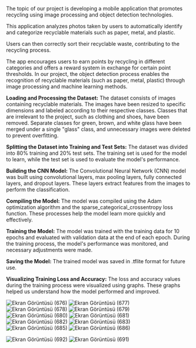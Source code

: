 The topic of our project is developing a mobile application that promotes recycling using image processing and object detection technologies.

This application analyzes photos taken by users to automatically identify and categorize recyclable materials such as paper, metal, and plastic.

Users can then correctly sort their recyclable waste, contributing to the recycling process.

The app encourages users to earn points by recycling in different categories and offers a reward system in exchange for certain point thresholds.
In our project, the object detection process enables the recognition of recyclable materials (such as paper, metal, plastic) through image processing and machine learning methods.

**Loading and Processing the Dataset:**
The dataset consists of images containing recyclable materials. 
The images have been resized to specific dimensions and labeled according to their respective classes. Classes that are irrelevant to the project, such as clothing and shoes, have been removed. Separate classes for green, brown, and white glass have been merged under a single "glass" class, and unnecessary images were deleted to prevent overfitting.

**Splitting the Dataset into Training and Test Sets:**
The dataset was divided into 80% training and 20% test sets.
The training set is used for the model to learn, while the test set is used to evaluate the model's performance.

**Building the CNN Model:**
The Convolutional Neural Network (CNN) model was built using convolutional layers, max pooling layers, fully connected layers, and dropout layers.
These layers extract features from the images to perform the classification.

**Compiling the Model:**
The model was compiled using the Adam optimization algorithm and the sparse_categorical_crossentropy loss function. These processes help the model learn more quickly and effectively.

**Training the Model:**
The model was trained with the training data for 10 epochs and evaluated with validation data at the end of each epoch.
During the training process, the model's performance was monitored, and necessary adjustments were made.

**Saving the Model:**
The trained model was saved in .tflite format for future use.

**Visualizing Training Loss and Accuracy:**
The loss and accuracy values during the training process were visualized using graphs.
These graphs helped us understand how the model performed and improved.



![Ekran Görüntüsü (676)](https://github.com/user-attachments/assets/f33d7699-64d5-4387-80f6-7ade617726ac)
![Ekran Görüntüsü (677)](https://github.com/user-attachments/assets/776b3fcc-810b-4694-bdfe-3a0ed2963565)
![Ekran Görüntüsü (678)](https://github.com/user-attachments/assets/085e6cf6-4350-450e-807d-50eab4a4ba79)
![Ekran Görüntüsü (679)](https://github.com/user-attachments/assets/a631eb90-31c0-47f5-869f-0200fd4c3dcb)
![Ekran Görüntüsü (680)](https://github.com/user-attachments/assets/f2a8e8a3-4e90-4db3-a918-1db98e4e813f)
![Ekran Görüntüsü (681)](https://github.com/user-attachments/assets/8557130e-8e6a-4471-b7b2-e7373ba8b0fa)
![Ekran Görüntüsü (682)](https://github.com/user-attachments/assets/85dd939e-cb01-49ef-a601-8e734a12a3cf)
![Ekran Görüntüsü (683)](https://github.com/user-attachments/assets/4a956ad5-3c2d-44c3-ae44-2c6729680d6a)
![Ekran Görüntüsü (685)](https://github.com/user-attachments/assets/c6eb5bb7-f840-4291-a779-7f961500b704)
![Ekran Görüntüsü (686)](https://github.com/user-attachments/assets/e11ff027-42f9-48c7-9acb-476612885387)







![Ekran Görüntüsü (692)](https://github.com/user-attachments/assets/91d18d35-47f1-49ce-9b69-48e33afe6a22)
![Ekran Görüntüsü (691)](https://github.com/user-attachments/assets/8946bfaf-4376-41ad-b8b5-6a237df01607)
